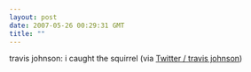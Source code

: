 ```yaml
---
layout: post
date: 2007-05-26 00:29:31 GMT
title: ""
---
```

travis johnson: i caught the squirrel (via <a href="http://twitter.com/travisj/statuses/78639592">Twitter / travis johnson</a>)